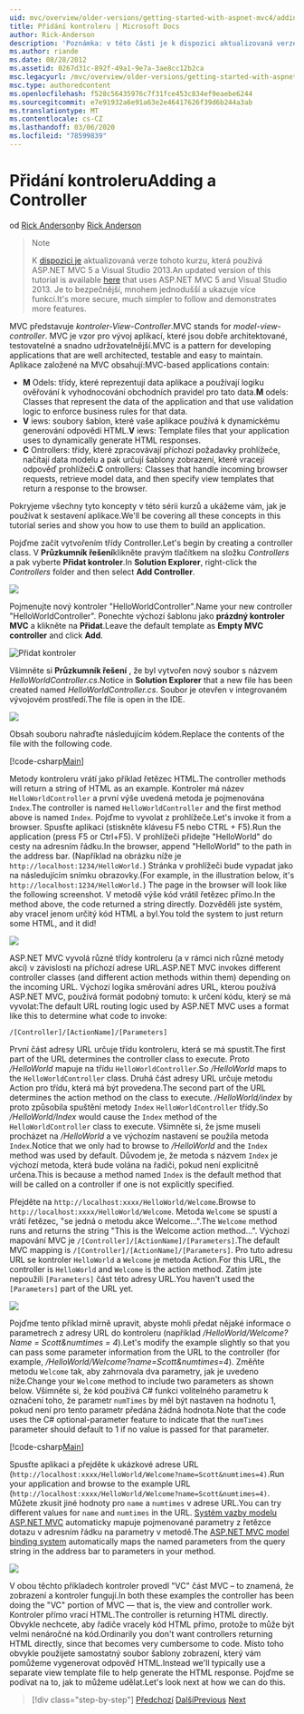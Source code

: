 ```yaml
---
uid: mvc/overview/older-versions/getting-started-with-aspnet-mvc4/adding-a-controller
title: Přidání kontroleru | Microsoft Docs
author: Rick-Anderson
description: 'Poznámka: v této části je k dispozici aktualizovaná verze tohoto kurzu, která používá ASP.NET MVC 5 a Visual Studio 2013. Je to bezpečnější, takže je mnohem jednodušší postupovat a demo...'
ms.author: riande
ms.date: 08/28/2012
ms.assetid: 0267d31c-892f-49a1-9e7a-3ae8cc12b2ca
msc.legacyurl: /mvc/overview/older-versions/getting-started-with-aspnet-mvc4/adding-a-controller
msc.type: authoredcontent
ms.openlocfilehash: f528c56435976c7f31fce453c834ef9eaebe6244
ms.sourcegitcommit: e7e91932a6e91a63e2e46417626f39d6b244a3ab
ms.translationtype: MT
ms.contentlocale: cs-CZ
ms.lasthandoff: 03/06/2020
ms.locfileid: "78599839"
---
```

# <a name="adding-a-controller"></a><span data-ttu-id="fe5a0-104">Přidání kontroleru</span><span class="sxs-lookup"><span data-stu-id="fe5a0-104">Adding a Controller</span></span>

<span data-ttu-id="fe5a0-105">od [Rick Anderson](https://twitter.com/RickAndMSFT)</span><span class="sxs-lookup"><span data-stu-id="fe5a0-105">by [Rick Anderson](https://twitter.com/RickAndMSFT)</span></span>

> > [!NOTE]
> > <span data-ttu-id="fe5a0-106">K [dispozici je](../../getting-started/introduction/getting-started.md) aktualizovaná verze tohoto kurzu, která používá ASP.NET MVC 5 a Visual Studio 2013.</span><span class="sxs-lookup"><span data-stu-id="fe5a0-106">An updated version of this tutorial is available [here](../../getting-started/introduction/getting-started.md) that uses ASP.NET MVC 5 and Visual Studio 2013.</span></span> <span data-ttu-id="fe5a0-107">Je to bezpečnější, mnohem jednodušší a ukazuje více funkcí.</span><span class="sxs-lookup"><span data-stu-id="fe5a0-107">It's more secure, much simpler to follow and demonstrates more features.</span></span>

<span data-ttu-id="fe5a0-108">MVC představuje *kontroler-View-Controller*.</span><span class="sxs-lookup"><span data-stu-id="fe5a0-108">MVC stands for *model-view-controller*.</span></span> <span data-ttu-id="fe5a0-109">MVC je vzor pro vývoj aplikací, které jsou dobře architektované, testovatelné a snadno udržovatelnější.</span><span class="sxs-lookup"><span data-stu-id="fe5a0-109">MVC is a pattern for developing applications that are well architected, testable and easy to maintain.</span></span> <span data-ttu-id="fe5a0-110">Aplikace založené na MVC obsahují:</span><span class="sxs-lookup"><span data-stu-id="fe5a0-110">MVC-based applications contain:</span></span>

- <span data-ttu-id="fe5a0-111">**M** Odels: třídy, které reprezentují data aplikace a používají logiku ověřování k vyhodnocování obchodních pravidel pro tato data.</span><span class="sxs-lookup"><span data-stu-id="fe5a0-111">**M** odels: Classes that represent the data of the application and that use validation logic to enforce business rules for that data.</span></span>
- <span data-ttu-id="fe5a0-112">**V** iews: soubory šablon, které vaše aplikace používá k dynamickému generování odpovědí HTML.</span><span class="sxs-lookup"><span data-stu-id="fe5a0-112">**V** iews: Template files that your application uses to dynamically generate HTML responses.</span></span>
- <span data-ttu-id="fe5a0-113">**C** Ontrollers: třídy, které zpracovávají příchozí požadavky prohlížeče, načítají data modelu a pak určují šablony zobrazení, které vracejí odpověď prohlížeči.</span><span class="sxs-lookup"><span data-stu-id="fe5a0-113">**C** ontrollers: Classes that handle incoming browser requests, retrieve model data, and then specify view templates that return a response to the browser.</span></span>

<span data-ttu-id="fe5a0-114">Pokryjeme všechny tyto koncepty v této sérii kurzů a ukážeme vám, jak je používat k sestavení aplikace.</span><span class="sxs-lookup"><span data-stu-id="fe5a0-114">We'll be covering all these concepts in this tutorial series and show you how to use them to build an application.</span></span>

<span data-ttu-id="fe5a0-115">Pojďme začít vytvořením třídy Controller.</span><span class="sxs-lookup"><span data-stu-id="fe5a0-115">Let's begin by creating a controller class.</span></span> <span data-ttu-id="fe5a0-116">V **Průzkumník řešení**klikněte pravým tlačítkem na složku *Controllers* a pak vyberte **Přidat kontroler**.</span><span class="sxs-lookup"><span data-stu-id="fe5a0-116">In **Solution Explorer**, right-click the *Controllers* folder and then select **Add Controller**.</span></span>

![](adding-a-controller/_static/image1.png)

<span data-ttu-id="fe5a0-117">Pojmenujte nový kontroler &quot;HelloWorldController&quot;.</span><span class="sxs-lookup"><span data-stu-id="fe5a0-117">Name your new controller &quot;HelloWorldController&quot;.</span></span> <span data-ttu-id="fe5a0-118">Ponechte výchozí šablonu jako **prázdný kontroler MVC** a klikněte na **Přidat**.</span><span class="sxs-lookup"><span data-stu-id="fe5a0-118">Leave the default template as **Empty MVC controller** and click **Add**.</span></span>

![Přidat kontroler](adding-a-controller/_static/image2.png)

<span data-ttu-id="fe5a0-120">Všimněte si **Průzkumník řešení** , že byl vytvořen nový soubor s názvem *HelloWorldController.cs*.</span><span class="sxs-lookup"><span data-stu-id="fe5a0-120">Notice in **Solution Explorer** that a new file has been created named *HelloWorldController.cs*.</span></span> <span data-ttu-id="fe5a0-121">Soubor je otevřen v integrovaném vývojovém prostředí.</span><span class="sxs-lookup"><span data-stu-id="fe5a0-121">The file is open in the IDE.</span></span>

![](adding-a-controller/_static/image3.png)

<span data-ttu-id="fe5a0-122">Obsah souboru nahraďte následujícím kódem.</span><span class="sxs-lookup"><span data-stu-id="fe5a0-122">Replace the contents of the file with the following code.</span></span>

[!code-csharp[Main](adding-a-controller/samples/sample1.cs)]

<span data-ttu-id="fe5a0-123">Metody kontroleru vrátí jako příklad řetězec HTML.</span><span class="sxs-lookup"><span data-stu-id="fe5a0-123">The controller methods will return a string of HTML as an example.</span></span> <span data-ttu-id="fe5a0-124">Kontroler má název `HelloWorldController` a první výše uvedená metoda je pojmenována `Index`.</span><span class="sxs-lookup"><span data-stu-id="fe5a0-124">The controller is named `HelloWorldController` and the first method above is named `Index`.</span></span> <span data-ttu-id="fe5a0-125">Pojďme to vyvolat z prohlížeče.</span><span class="sxs-lookup"><span data-stu-id="fe5a0-125">Let's invoke it from a browser.</span></span> <span data-ttu-id="fe5a0-126">Spusťte aplikaci (stiskněte klávesu F5 nebo CTRL + F5).</span><span class="sxs-lookup"><span data-stu-id="fe5a0-126">Run the application (press F5 or Ctrl+F5).</span></span> <span data-ttu-id="fe5a0-127">V prohlížeči přidejte &quot;HelloWorld&quot; do cesty na adresním řádku.</span><span class="sxs-lookup"><span data-stu-id="fe5a0-127">In the browser, append &quot;HelloWorld&quot; to the path in the address bar.</span></span> <span data-ttu-id="fe5a0-128">(Například na obrázku níže je `http://localhost:1234/HelloWorld.`) Stránka v prohlížeči bude vypadat jako na následujícím snímku obrazovky.</span><span class="sxs-lookup"><span data-stu-id="fe5a0-128">(For example, in the illustration below, it's `http://localhost:1234/HelloWorld.`) The page in the browser will look like the following screenshot.</span></span> <span data-ttu-id="fe5a0-129">V metodě výše kód vrátil řetězec přímo.</span><span class="sxs-lookup"><span data-stu-id="fe5a0-129">In the method above, the code returned a string directly.</span></span> <span data-ttu-id="fe5a0-130">Dozvěděli jste systém, aby vracel jenom určitý kód HTML a byl.</span><span class="sxs-lookup"><span data-stu-id="fe5a0-130">You told the system to just return some HTML, and it did!</span></span>

![](adding-a-controller/_static/image4.png)

<span data-ttu-id="fe5a0-131">ASP.NET MVC vyvolá různé třídy kontroleru (a v rámci nich různé metody akcí) v závislosti na příchozí adrese URL.</span><span class="sxs-lookup"><span data-stu-id="fe5a0-131">ASP.NET MVC invokes different controller classes (and different action methods within them) depending on the incoming URL.</span></span> <span data-ttu-id="fe5a0-132">Výchozí logika směrování adres URL, kterou používá ASP.NET MVC, používá formát podobný tomuto: k určení kódu, který se má vyvolat:</span><span class="sxs-lookup"><span data-stu-id="fe5a0-132">The default URL routing logic used by ASP.NET MVC uses a format like this to determine what code to invoke:</span></span>

`/[Controller]/[ActionName]/[Parameters]`

<span data-ttu-id="fe5a0-133">První část adresy URL určuje třídu kontroleru, která se má spustit.</span><span class="sxs-lookup"><span data-stu-id="fe5a0-133">The first part of the URL determines the controller class to execute.</span></span> <span data-ttu-id="fe5a0-134">Proto */HelloWorld* mapuje na třídu `HelloWorldController`.</span><span class="sxs-lookup"><span data-stu-id="fe5a0-134">So */HelloWorld* maps to the `HelloWorldController` class.</span></span> <span data-ttu-id="fe5a0-135">Druhá část adresy URL určuje metodu Action pro třídu, která má být provedena.</span><span class="sxs-lookup"><span data-stu-id="fe5a0-135">The second part of the URL determines the action method on the class to execute.</span></span> <span data-ttu-id="fe5a0-136">*/HelloWorld/index* by proto způsobila spuštění metody `Index` `HelloWorldController` třídy.</span><span class="sxs-lookup"><span data-stu-id="fe5a0-136">So */HelloWorld/Index* would cause the `Index` method of the `HelloWorldController` class to execute.</span></span> <span data-ttu-id="fe5a0-137">Všimněte si, že jsme museli procházet na */HelloWorld* a ve výchozím nastavení se použila metoda `Index`.</span><span class="sxs-lookup"><span data-stu-id="fe5a0-137">Notice that we only had to browse to */HelloWorld* and the `Index` method was used by default.</span></span> <span data-ttu-id="fe5a0-138">Důvodem je, že metoda s názvem `Index` je výchozí metoda, která bude volána na řadiči, pokud není explicitně určena.</span><span class="sxs-lookup"><span data-stu-id="fe5a0-138">This is because a method named `Index` is the default method that will be called on a controller if one is not explicitly specified.</span></span>

<span data-ttu-id="fe5a0-139">Přejděte na `http://localhost:xxxx/HelloWorld/Welcome`.</span><span class="sxs-lookup"><span data-stu-id="fe5a0-139">Browse to `http://localhost:xxxx/HelloWorld/Welcome`.</span></span> <span data-ttu-id="fe5a0-140">Metoda `Welcome` se spustí a vrátí řetězec, &quot;se jedná o metodu akce Welcome...&quot;.</span><span class="sxs-lookup"><span data-stu-id="fe5a0-140">The `Welcome` method runs and returns the string &quot;This is the Welcome action method...&quot;.</span></span> <span data-ttu-id="fe5a0-141">Výchozí mapování MVC je `/[Controller]/[ActionName]/[Parameters]`.</span><span class="sxs-lookup"><span data-stu-id="fe5a0-141">The default MVC mapping is `/[Controller]/[ActionName]/[Parameters]`.</span></span> <span data-ttu-id="fe5a0-142">Pro tuto adresu URL se kontroler `HelloWorld` a `Welcome` je metoda Action.</span><span class="sxs-lookup"><span data-stu-id="fe5a0-142">For this URL, the controller is `HelloWorld` and `Welcome` is the action method.</span></span> <span data-ttu-id="fe5a0-143">Zatím jste nepoužili `[Parameters]` část této adresy URL.</span><span class="sxs-lookup"><span data-stu-id="fe5a0-143">You haven't used the `[Parameters]` part of the URL yet.</span></span>

![](adding-a-controller/_static/image5.png)

<span data-ttu-id="fe5a0-144">Pojďme tento příklad mírně upravit, abyste mohli předat nějaké informace o parametrech z adresy URL do kontroleru (například */HelloWorld/Welcome? Name = Scott&amp;numtimes = 4*).</span><span class="sxs-lookup"><span data-stu-id="fe5a0-144">Let's modify the example slightly so that you can pass some parameter information from the URL to the controller (for example, */HelloWorld/Welcome?name=Scott&amp;numtimes=4*).</span></span> <span data-ttu-id="fe5a0-145">Změňte metodu `Welcome` tak, aby zahrnovala dva parametry, jak je uvedeno níže.</span><span class="sxs-lookup"><span data-stu-id="fe5a0-145">Change your `Welcome` method to include two parameters as shown below.</span></span> <span data-ttu-id="fe5a0-146">Všimněte si, že kód používá C# funkci volitelného parametru k označení toho, že parametr `numTimes` by měl být nastaven na hodnotu 1, pokud není pro tento parametr předána žádná hodnota.</span><span class="sxs-lookup"><span data-stu-id="fe5a0-146">Note that the code uses the C# optional-parameter feature to indicate that the `numTimes` parameter should default to 1 if no value is passed for that parameter.</span></span>

[!code-csharp[Main](adding-a-controller/samples/sample2.cs)]

<span data-ttu-id="fe5a0-147">Spusťte aplikaci a přejděte k ukázkové adrese URL (`http://localhost:xxxx/HelloWorld/Welcome?name=Scott&numtimes=4)`.</span><span class="sxs-lookup"><span data-stu-id="fe5a0-147">Run your application and browse to the example URL (`http://localhost:xxxx/HelloWorld/Welcome?name=Scott&numtimes=4)`.</span></span> <span data-ttu-id="fe5a0-148">Můžete zkusit jiné hodnoty pro `name` a `numtimes` v adrese URL.</span><span class="sxs-lookup"><span data-stu-id="fe5a0-148">You can try different values for `name` and `numtimes` in the URL.</span></span> <span data-ttu-id="fe5a0-149">[Systém vazby modelu ASP.NET MVC](http://odetocode.com/Blogs/scott/archive/2009/04/27/6-tips-for-asp-net-mvc-model-binding.aspx) automaticky mapuje pojmenované parametry z řetězce dotazu v adresním řádku na parametry v metodě.</span><span class="sxs-lookup"><span data-stu-id="fe5a0-149">The [ASP.NET MVC model binding system](http://odetocode.com/Blogs/scott/archive/2009/04/27/6-tips-for-asp-net-mvc-model-binding.aspx) automatically maps the named parameters from the query string in the address bar to parameters in your method.</span></span>

![](adding-a-controller/_static/image6.png)

<span data-ttu-id="fe5a0-150">V obou těchto příkladech kontroler provedl &quot;VC&quot; část MVC – to znamená, že zobrazení a kontroler fungují.</span><span class="sxs-lookup"><span data-stu-id="fe5a0-150">In both these examples the controller has been doing the &quot;VC&quot; portion of MVC — that is, the view and controller work.</span></span> <span data-ttu-id="fe5a0-151">Kontroler přímo vrací HTML.</span><span class="sxs-lookup"><span data-stu-id="fe5a0-151">The controller is returning HTML directly.</span></span> <span data-ttu-id="fe5a0-152">Obvykle nechcete, aby řadiče vracely kód HTML přímo, protože to může být velmi nenáročné na kód.</span><span class="sxs-lookup"><span data-stu-id="fe5a0-152">Ordinarily you don't want controllers returning HTML directly, since that becomes very cumbersome to code.</span></span> <span data-ttu-id="fe5a0-153">Místo toho obvykle použijete samostatný soubor šablony zobrazení, který vám pomůžeme vygenerovat odpověď HTML.</span><span class="sxs-lookup"><span data-stu-id="fe5a0-153">Instead we'll typically use a separate view template file to help generate the HTML response.</span></span> <span data-ttu-id="fe5a0-154">Pojďme se podívat na to, jak to můžeme udělat.</span><span class="sxs-lookup"><span data-stu-id="fe5a0-154">Let's look next at how we can do this.</span></span>

> [!div class="step-by-step"]
> <span data-ttu-id="fe5a0-155">[Předchozí](intro-to-aspnet-mvc-4.md)
> [Další](adding-a-view.md)</span><span class="sxs-lookup"><span data-stu-id="fe5a0-155">[Previous](intro-to-aspnet-mvc-4.md)
[Next](adding-a-view.md)</span></span>
